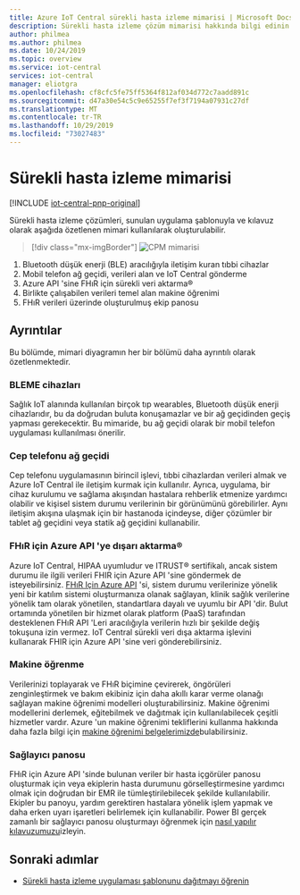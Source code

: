 ```yaml
---
title: Azure IoT Central sürekli hasta izleme mimarisi | Microsoft Docs
description: Sürekli hasta izleme çözüm mimarisi hakkında bilgi edinin.
author: philmea
ms.author: philmea
ms.date: 10/24/2019
ms.topic: overview
ms.service: iot-central
services: iot-central
manager: eliotgra
ms.openlocfilehash: cf8cfc5fe75ff5364f812af034d772c7aadd891c
ms.sourcegitcommit: d47a30e54c5c9e65255f7ef3f7194a07931c27df
ms.translationtype: MT
ms.contentlocale: tr-TR
ms.lasthandoff: 10/29/2019
ms.locfileid: "73027483"
---
```

# <a name="continuous-patient-monitoring-architecture"></a>Sürekli hasta izleme mimarisi

[!INCLUDE [iot-central-pnp-original](../../../includes/iot-central-pnp-original-note.md)]

Sürekli hasta izleme çözümleri, sunulan uygulama şablonuyla ve kılavuz olarak aşağıda özetlenen mimari kullanılarak oluşturulabilir.

>[!div class="mx-imgBorder"] 
>![CPM mimarisi](media/cpm-architecture.png)

1. Bluetooth düşük enerji (BLE) aracılığıyla iletişim kuran tıbbi cihazlar
1. Mobil telefon ağ geçidi, verileri alan ve IoT Central gönderme
1. Azure API 'sine FHıR için sürekli veri aktarma&reg;
1. Birlikte çalışabilen verileri temel alan makine öğrenimi
1. FHıR verileri üzerinde oluşturulmuş ekip panosu

## <a name="details"></a>Ayrıntılar
Bu bölümde, mimari diyagramın her bir bölümü daha ayrıntılı olarak özetlenmektedir.

### <a name="ble-medical-devices"></a>BLEME cihazları
Sağlık IoT alanında kullanılan birçok tıp wearables, Bluetooth düşük enerji cihazlarıdır, bu da doğrudan buluta konuşamazlar ve bir ağ geçidinden geçiş yapması gerekecektir. Bu mimaride, bu ağ geçidi olarak bir mobil telefon uygulaması kullanılması önerilir.

### <a name="mobile-phone-gateway"></a>Cep telefonu ağ geçidi
Cep telefonu uygulamasının birincil işlevi, tıbbi cihazlardan verileri almak ve Azure IoT Central ile iletişim kurmak için kullanılır. Ayrıca, uygulama, bir cihaz kurulumu ve sağlama akışından hastalara rehberlik etmenize yardımcı olabilir ve kişisel sistem durumu verilerinin bir görünümünü görebilirler. Aynı iletişim akışına ulaşmak için bir hastanoda içindeyse, diğer çözümler bir tablet ağ geçidini veya statik ağ geçidini kullanabilir.

### <a name="export-to-azure-api-for-fhirreg"></a>FHıR için Azure API 'ye dışarı aktarma&reg;
Azure IoT Central, HIPAA uyumludur ve ITRUST&reg; sertifikalı, ancak sistem durumu ile ilgili verileri FHIR için Azure API 'sine göndermek de isteyebilirsiniz. [FHıR Için Azure API](../../healthcare-apis/overview.md) 'si, sistem durumu verilerinize yönelik yeni bir katılım sistemi oluşturmanıza olanak sağlayan, klinik sağlık verilerine yönelik tam olarak yönetilen, standartlara dayalı ve uyumlu bir API 'dir. Bulut ortamında yönetilen bir hizmet olarak platform (PaaS) tarafından desteklenen FHıR API 'Leri aracılığıyla verilerin hızlı bir şekilde değiş tokuşuna izin vermez. IoT Central sürekli veri dışa aktarma işlevini kullanarak FHIR için Azure API 'sine veri gönderebilirsiniz.

### <a name="machine-learning"></a>Makine öğrenme
Verilerinizi toplayarak ve FHıR biçimine çevirerek, öngörüleri zenginleştirmek ve bakım ekibiniz için daha akıllı karar verme olanağı sağlayan makine öğrenimi modelleri oluşturabilirsiniz. Makine öğrenimi modellerini derlemek, eğitebilmek ve dağıtmak için kullanılabilecek çeşitli hizmetler vardır. Azure 'un makine öğrenimi tekliflerini kullanma hakkında daha fazla bilgi için [makine öğrenimi belgelerimizde](../../machine-learning/index.yml)bulabilirsiniz.

### <a name="provider-dashboard"></a>Sağlayıcı panosu
FHıR için Azure API 'sinde bulunan veriler bir hasta içgörüler panosu oluşturmak için veya ekiplerin hasta durumunu görselleştirmesine yardımcı olmak için doğrudan bir EMR ile tümleştirilebilecek şekilde kullanılabilir. Ekipler bu panoyu, yardım gerektiren hastalara yönelik işlem yapmak ve daha erken uyarı işaretleri belirlemek için kullanabilir. Power BI gerçek zamanlı bir sağlayıcı panosu oluşturmayı öğrenmek için [nasıl yapılır kılavuzumuzu](howto-health-data-triage.md)izleyin.

## <a name="next-steps"></a>Sonraki adımlar
* [Sürekli hasta izleme uygulaması şablonunu dağıtmayı öğrenin](tutorial-continuous-patient-monitoring.md)